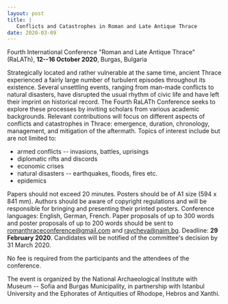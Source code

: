 ```yaml
---
layout: post
title: |
   Conflicts and Catastrophes in Roman and Late Antique Thrace
date: 2020-03-09
---
```


Fourth International Conference "Roman and Late Antique Thrace"
(RaLATh), **12--16 October 2020**, Burgas,
Bulgaria

Strategically located and rather vulnerable at the
same time, ancient Thrace experienced a fairly large number of turbulent
episodes throughout its existence. Several unsettling events, ranging
from man-made conflicts to natural disasters, have disrupted the usual
rhythm of civic life and have left their imprint on historical record.
The Fourth RaLATh Conference seeks to explore these processes by
inviting scholars from various academic backgrounds. Relevant
contributions will focus on different aspects of conflicts and
catastrophes in Thrace: emergence, duration, chronology, management, and
mitigation of the aftermath. Topics of interest include but are not
limited to:


-   armed conflicts -- invasions, battles, uprisings
-   diplomatic rifts and discords
-   economic crises
-   natural disasters -- earthquakes, floods, fires etc.
-   epidemics


Papers should not exceed 20 minutes. Posters should be of A1 size
(594 x 841 mm). Authors should be aware of copyright regulations and
will be responsible for bringing and presenting their printed posters.
Conference languages: English, German, French. Paper proposals of up to
300 words and poster proposals of up to 200 words should be sent to
<romanthraceconference@gmail.com> and <raycheva@naim.bg>. Deadline: **29
February 2020**. Candidates will be notified of the committee's decision
by 31 March 2020.

No fee is required from the participants
and the attendees of the conference.

The event is organized
by the National Archaeological Institute with Museum -- Sofia and Burgas
Municipality, in partnership with Istanbul University and the Ephorates
of Antiquities of Rhodope, Hebros and Xanthi.
